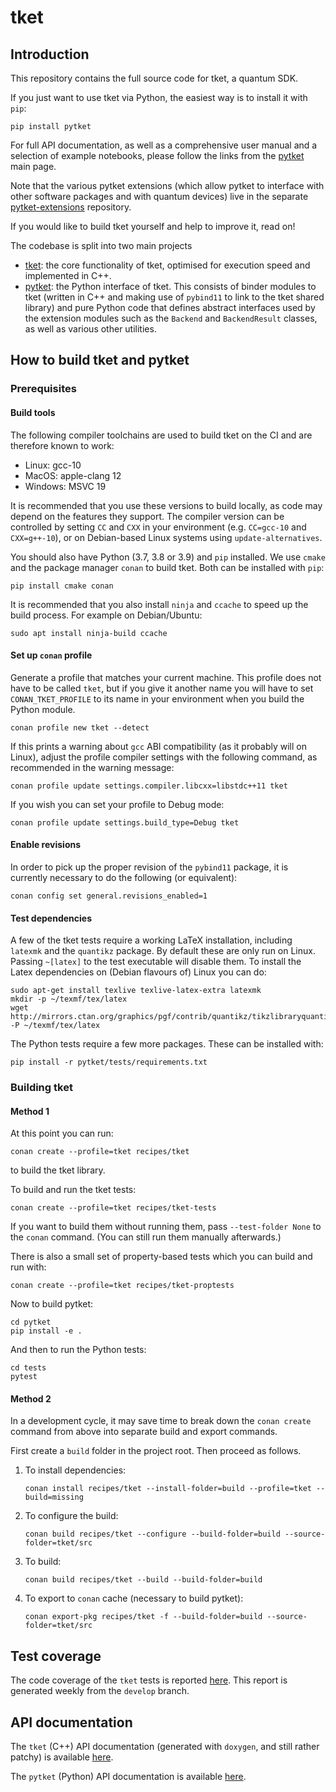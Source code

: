 # tket

## Introduction

This repository contains the full source code for tket, a quantum SDK.

If you just want to use tket via Python, the easiest way is to install it with
`pip`:

```shell
pip install pytket
```

For full API documentation, as well as a comprehensive user manual and a
selection of example notebooks, please follow the links from the
[pytket](https://github.com/CQCL/pytket) main page.

Note that the various pytket extensions (which allow pytket to interface with
other software packages and with quantum devices) live in the separate
[pytket-extensions](https://github.com/CQCL/pytket-extensions) repository.

If you would like to build tket yourself and help to improve it, read on!

The codebase is split into two main projects
 - [tket](tket): the core functionality of tket, optimised for execution speed
   and implemented in C++.
 - [pytket](pytket): the Python interface of tket. This consists of
   binder modules to tket (written in C++ and making use of `pybind11` to link to the tket
   shared library) and pure Python code that defines abstract interfaces 
   used by the extension modules such as the `Backend` and `BackendResult` classes,
   as well as various other utilities.

## How to build tket and pytket

### Prerequisites

#### Build tools

The following compiler toolchains are used to build tket on the CI and are
therefore known to work:

* Linux: gcc-10
* MacOS: apple-clang 12
* Windows: MSVC 19

It is recommended that you use these versions to build locally, as code may
depend on the features they support. The compiler version can be controlled by
setting `CC` and `CXX` in your environment (e.g. `CC=gcc-10` and `CXX=g++-10`),
or on Debian-based Linux systems using `update-alternatives`.

You should also have Python (3.7, 3.8 or 3.9) and `pip` installed. We use
`cmake` and the package manager `conan` to build tket. Both can be installed
with `pip`:

```shell
pip install cmake conan
```

It is recommended that you also install `ninja` and `ccache` to speed up the
build process. For example on Debian/Ubuntu:

```shell
sudo apt install ninja-build ccache
```

#### Set up `conan` profile

Generate a profile that matches your current machine. This profile does not have
to be called `tket`, but if you give it another name you will have to set
`CONAN_TKET_PROFILE` to its name in your environment when you build the Python
module.

```shell
conan profile new tket --detect
```

If this prints a warning about `gcc` ABI compatibility (as it probably will on
Linux), adjust the profile compiler settings with the following command, as
recommended in the warning message:

```shell
conan profile update settings.compiler.libcxx=libstdc++11 tket
```

If you wish you can set your profile to Debug mode:

```shell
conan profile update settings.build_type=Debug tket
```

#### Enable revisions

In order to pick up the proper revision of the `pybind11` package, it is
currently necessary to do the following (or equivalent):

```shell
conan config set general.revisions_enabled=1
```

#### Test dependencies

A few of the tket tests require a working LaTeX installation, including
`latexmk` and the `quantikz` package. By default these are only run on Linux.
Passing `~[latex]` to the test executable will disable them. To install the
Latex dependencies on (Debian flavours of) Linux you can do:

```shell
sudo apt-get install texlive texlive-latex-extra latexmk
mkdir -p ~/texmf/tex/latex
wget http://mirrors.ctan.org/graphics/pgf/contrib/quantikz/tikzlibraryquantikz.code.tex -P ~/texmf/tex/latex
```

The Python tests require a few more packages. These can be installed with:

```shell
pip install -r pytket/tests/requirements.txt
```
### Building tket

#### Method 1

At this point you can run:

```shell
conan create --profile=tket recipes/tket
```

to build the tket library.

To build and run the tket tests:

```shell
conan create --profile=tket recipes/tket-tests
```

If you want to build them without running them, pass `--test-folder None` to the
`conan` command. (You can still run them manually afterwards.)

There is also a small set of property-based tests which you can build and run
with:

```shell
conan create --profile=tket recipes/tket-proptests
```

Now to build pytket:

```shell
cd pytket
pip install -e .
```

And then to run the Python tests:

```shell
cd tests
pytest
```

#### Method 2

In a development cycle, it may save time to break down the `conan create`
command from above into separate build and export commands.

First create a `build` folder in the project root. Then proceed as follows.

1. To install dependencies:

   ```shell
   conan install recipes/tket --install-folder=build --profile=tket --build=missing
   ```
2. To configure the build:

   ```shell
   conan build recipes/tket --configure --build-folder=build --source-folder=tket/src
   ```
3. To build:

   ```shell
   conan build recipes/tket --build --build-folder=build
   ```
4. To export to `conan` cache (necessary to build pytket):

   ```shell
   conan export-pkg recipes/tket -f --build-folder=build --source-folder=tket/src
   ```

## Test coverage

The code coverage of the `tket` tests is reported
[here](https://cqcl.github.io/tket/tket/test-coverage/index.html). This report
is generated weekly from the `develop` branch.

## API documentation

The `tket` (C++) API documentation (generated with `doxygen`, and still rather
patchy) is available
[here](https://cqcl.github.io/tket/tket/api/index.html).

The `pytket` (Python) API documentation is available
[here](https://cqcl.github.io/tket/pytket/api/index.html).
